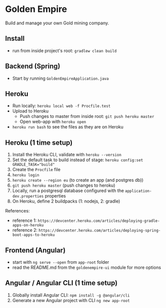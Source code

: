 Golden Empire
===

Build and manage your own Gold mining company.

Install
---
- run from inside project's root: `gradlew clean build`

Backend (Spring)
---
- Start by running `GoldenEmpireApplication.java`

Heroku
---
- Run locally: `heroku local web -f Procfile.test`
- Upload to Heroku
    - Push changes to master from inside root: `git push heroku master`
     - Open web-app with `heroku open`
- `heroku run bash` to see the files as they are on Heroku

Heroku (1 time setup)
---

1. Install the Heroku CLI, validate with `heroku --version`
2. Set the default task to build instead of stage: `heroku config:set GRADLE_TASK="build"`
3. Create the `Procfile` file
4. `heroku login`
5. `heroku create --region eu` (to create an app (and postgres db))
6. `git push heroku master` (push changes to heroku)
7. Locally, run a postgresql database configured with the `application-dev.properties` properties
8. On Heroku, define 2 buildpacks (1: nodejs, 2: gradle)

References:

- reference 1: `https://devcenter.heroku.com/articles/deploying-gradle-apps-on-heroku`
- reference 2: `https://devcenter.heroku.com/articles/deploying-spring-boot-apps-to-heroku`

Frontend (Angular)
---
- start with `ng serve --open` from `app-root` folder
- read the README.md from the `goldenempire-ui` module for more options

Angular / Angular CLI (1 time setup)
---

1. Globally install Angular CLI: `npm install -g @angular/cli`
2. Generate a new Angular project with CLI `ng new app-root`